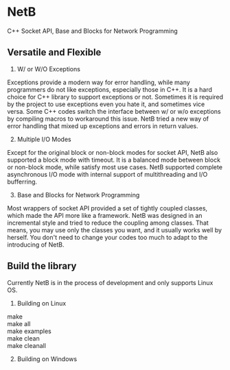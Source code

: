 # NetB

C++ Socket API, Base and Blocks for Network Programming  

## Versatile and Flexible  

1. W/ or W/O Exceptions  

Exceptions provide a modern way for error handling, while many programmers do not like exceptions, especially those in C++. It is a hard choice for C++ library to support exceptions or not. Sometimes it is required by the project to use exceptions even you hate it, and sometimes vice versa. Some C++ codes switch the interface between w/ or w/o exceptions by compiling macros to workaround this issue. NetB tried a new way of error handling that mixed up exceptions and errors in return values.   

2. Multiple I/O Modes  

Except for the original block or non-block modes for socket API, NetB also supported a block mode with timeout. It is a balanced mode between block or non-block mode, while satisfy most use cases. NetB supported complete asynchronous I/O mode with internal support of multithreading and I/O bufferring.  

3. Base and Blocks for Network Programming  

Most wrappers of socket API provided a set of tightly coupled classes, which made the API more like a framework. NetB was designed in an incremental style and tried to reduce the coupling among classes. That means, you may use only the classes you want, and it usually works well by herself. You don't need to change your codes too much to adapt to the introducing of NetB.   

## Build the library

Currently NetB is in the process of development and only supports Linux OS.

1. Building on Linux  

make  
make all  
make examples  
make clean  
make cleanall  

2. Building on Windows   
